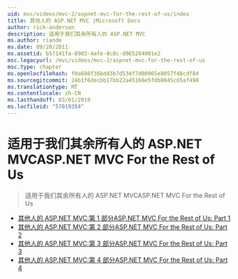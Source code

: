 ```yaml
---
uid: mvc/videos/mvc-2/aspnet-mvc-for-the-rest-of-us/index
title: 其他人的 ASP.NET MVC |Microsoft Docs
author: rick-anderson
description: 适用于我们其余所有人的 ASP.NET MVC
ms.author: riande
ms.date: 09/28/2011
ms.assetid: b57141fa-8903-4afe-8c8c-d965204001e2
msc.legacyurl: /mvc/videos/mvc-2/aspnet-mvc-for-the-rest-of-us
msc.type: chapter
ms.openlocfilehash: f0a686f36bdd3b7d534f7d00965e8057f48cdf84
ms.sourcegitcommit: 24b1f6decbb17bb22a45166e5fdb0845c65af498
ms.translationtype: MT
ms.contentlocale: zh-CN
ms.lasthandoff: 03/01/2019
ms.locfileid: "57019354"
---
```

<a name="aspnet-mvc-for-the-rest-of-us"></a><span data-ttu-id="94fe5-103">适用于我们其余所有人的 ASP.NET MVC</span><span class="sxs-lookup"><span data-stu-id="94fe5-103">ASP.NET MVC For the Rest of Us</span></span>
====================
> <span data-ttu-id="94fe5-104">适用于我们其余所有人的 ASP.NET MVC</span><span class="sxs-lookup"><span data-stu-id="94fe5-104">ASP.NET MVC For the Rest of Us</span></span>


- [<span data-ttu-id="94fe5-105">其他人的 ASP.NET MVC:第 1 部分</span><span class="sxs-lookup"><span data-stu-id="94fe5-105">ASP.NET MVC For the Rest of Us: Part 1</span></span>](aspnet-mvc-for-the-rest-of-us-part-1.md)
- [<span data-ttu-id="94fe5-106">其他人的 ASP.NET MVC:第 2 部分</span><span class="sxs-lookup"><span data-stu-id="94fe5-106">ASP.NET MVC For the Rest of Us: Part 2</span></span>](aspnet-mvc-for-the-rest-of-us-part-2.md)
- [<span data-ttu-id="94fe5-107">其他人的 ASP.NET MVC:第 3 部分</span><span class="sxs-lookup"><span data-stu-id="94fe5-107">ASP.NET MVC For the Rest of Us: Part 3</span></span>](aspnet-mvc-for-the-rest-of-us-part-3.md)
- [<span data-ttu-id="94fe5-108">其他人的 ASP.NET MVC:第 4 部分</span><span class="sxs-lookup"><span data-stu-id="94fe5-108">ASP.NET MVC For the Rest of Us: Part 4</span></span>](aspnet-mvc-for-the-rest-of-us-part-4.md)

